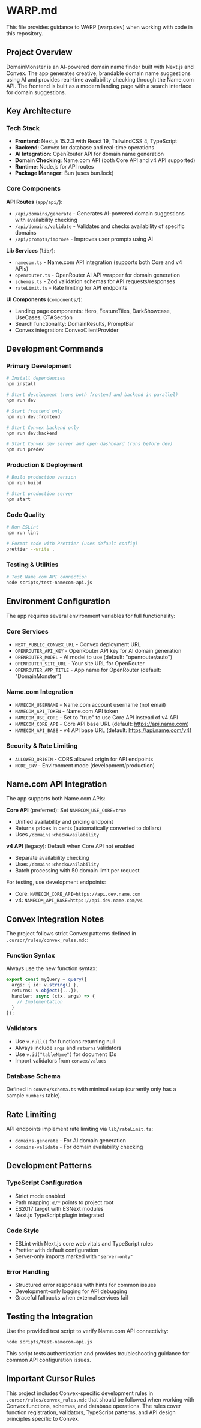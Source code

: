 # WARP.md

This file provides guidance to WARP (warp.dev) when working with code in this repository.

## Project Overview

DomainMonster is an AI-powered domain name finder built with Next.js and Convex. The app generates creative, brandable domain name suggestions using AI and provides real-time availability checking through the Name.com API. The frontend is built as a modern landing page with a search interface for domain suggestions.

## Key Architecture

### Tech Stack
- **Frontend**: Next.js 15.2.3 with React 19, TailwindCSS 4, TypeScript
- **Backend**: Convex for database and real-time operations
- **AI Integration**: OpenRouter API for domain name generation
- **Domain Checking**: Name.com API (both Core API and v4 API supported)
- **Runtime**: Node.js for API routes
- **Package Manager**: Bun (uses bun.lock)

### Core Components

**API Routes** (`app/api/`):
- `/api/domains/generate` - Generates AI-powered domain suggestions with availability checking
- `/api/domains/validate` - Validates and checks availability of specific domains  
- `/api/prompts/improve` - Improves user prompts using AI

**Lib Services** (`lib/`):
- `namecom.ts` - Name.com API integration (supports both Core and v4 APIs)
- `openrouter.ts` - OpenRouter AI API wrapper for domain generation
- `schemas.ts` - Zod validation schemas for API requests/responses
- `rateLimit.ts` - Rate limiting for API endpoints

**UI Components** (`components/`):
- Landing page components: Hero, FeatureTiles, DarkShowcase, UseCases, CTASection
- Search functionality: DomainResults, PromptBar
- Convex integration: ConvexClientProvider

## Development Commands

### Primary Development
```bash
# Install dependencies
npm install

# Start development (runs both frontend and backend in parallel)  
npm run dev

# Start frontend only
npm run dev:frontend

# Start Convex backend only  
npm run dev:backend

# Start Convex dev server and open dashboard (runs before dev)
npm run predev
```

### Production & Deployment
```bash
# Build production version
npm run build

# Start production server
npm start
```

### Code Quality
```bash
# Run ESLint
npm run lint

# Format code with Prettier (uses default config)
prettier --write .
```

### Testing & Utilities
```bash
# Test Name.com API connection
node scripts/test-namecom-api.js
```

## Environment Configuration

The app requires several environment variables for full functionality:

### Core Services
- `NEXT_PUBLIC_CONVEX_URL` - Convex deployment URL
- `OPENROUTER_API_KEY` - OpenRouter API key for AI domain generation
- `OPENROUTER_MODEL` - AI model to use (default: "openrouter/auto")
- `OPENROUTER_SITE_URL` - Your site URL for OpenRouter
- `OPENROUTER_APP_TITLE` - App name for OpenRouter (default: "DomainMonster")

### Name.com Integration
- `NAMECOM_USERNAME` - Name.com account username (not email)
- `NAMECOM_API_TOKEN` - Name.com API token
- `NAMECOM_USE_CORE` - Set to "true" to use Core API instead of v4 API
- `NAMECOM_CORE_API` - Core API base URL (default: https://api.name.com)  
- `NAMECOM_API_BASE` - v4 API base URL (default: https://api.name.com/v4)

### Security & Rate Limiting
- `ALLOWED_ORIGIN` - CORS allowed origin for API endpoints
- `NODE_ENV` - Environment mode (development/production)

## Name.com API Integration

The app supports both Name.com APIs:

**Core API** (preferred): Set `NAMECOM_USE_CORE=true`
- Unified availability and pricing endpoint
- Returns prices in cents (automatically converted to dollars)
- Uses `/domains:checkAvailability`

**v4 API** (legacy): Default when Core API not enabled  
- Separate availability checking
- Uses `/domains:checkAvailability` 
- Batch processing with 50 domain limit per request

For testing, use development endpoints:
- Core: `NAMECOM_CORE_API=https://api.dev.name.com`
- v4: `NAMECOM_API_BASE=https://api.dev.name.com/v4`

## Convex Integration Notes

The project follows strict Convex patterns defined in `.cursor/rules/convex_rules.mdc`:

### Function Syntax
Always use the new function syntax:
```typescript
export const myQuery = query({
  args: { id: v.string() },
  returns: v.object({...}),
  handler: async (ctx, args) => {
    // Implementation
  }
});
```

### Validators
- Use `v.null()` for functions returning null
- Always include `args` and `returns` validators
- Use `v.id("tableName")` for document IDs
- Import validators from `convex/values`

### Database Schema  
Defined in `convex/schema.ts` with minimal setup (currently only has a sample `numbers` table).

## Rate Limiting

API endpoints implement rate limiting via `lib/rateLimit.ts`:
- `domains-generate` - For AI domain generation
- `domains-validate` - For domain availability checking

## Development Patterns

### TypeScript Configuration
- Strict mode enabled
- Path mapping: `@/*` points to project root
- ES2017 target with ESNext modules
- Next.js TypeScript plugin integrated

### Code Style
- ESLint with Next.js core web vitals and TypeScript rules
- Prettier with default configuration
- Server-only imports marked with `"server-only"`

### Error Handling
- Structured error responses with hints for common issues
- Development-only logging for API debugging
- Graceful fallbacks when external services fail

## Testing the Integration

Use the provided test script to verify Name.com API connectivity:

```bash
node scripts/test-namecom-api.js
```

This script tests authentication and provides troubleshooting guidance for common API configuration issues.

## Important Cursor Rules

This project includes Convex-specific development rules in `.cursor/rules/convex_rules.mdc` that should be followed when working with Convex functions, schemas, and database operations. The rules cover function registration, validators, TypeScript patterns, and API design principles specific to Convex.